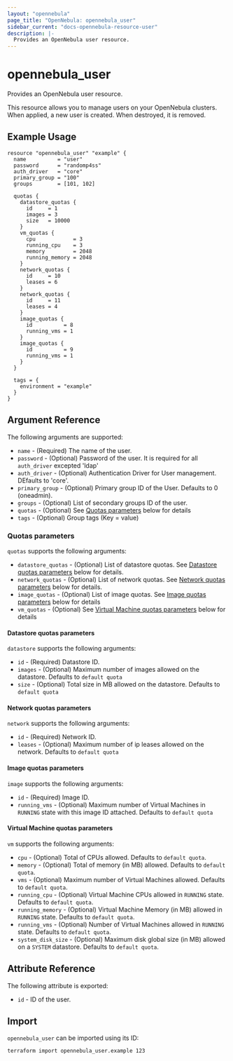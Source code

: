 ```yaml
---
layout: "opennebula"
page_title: "OpenNebula: opennebula_user"
sidebar_current: "docs-opennebula-resource-user"
description: |-
  Provides an OpenNebula user resource.
---
```


# opennebula_user

Provides an OpenNebula user resource.

This resource allows you to manage users on your OpenNebula clusters. When applied,
a new user is created. When destroyed, it is removed.

## Example Usage

```hcl
resource "opennebula_user" "example" {
  name          = "user"
  password      = "randomp4ss"
  auth_driver   = "core"
  primary_group = "100"
  groups        = [101, 102]

  quotas {
    datastore_quotas {
      id     = 1
      images = 3
      size   = 10000
    }
    vm_quotas {
      cpu            = 3
      running_cpu    = 3
      memory         = 2048
      running_memory = 2048
    }
    network_quotas {
      id     = 10
      leases = 6
    }
    network_quotas {
      id     = 11
      leases = 4
    }
    image_quotas {
      id          = 8
      running_vms = 1
    }
    image_quotas {
      id          = 9
      running_vms = 1
    }
  }

  tags = {
    environment = "example"
  }
}
```

## Argument Reference

The following arguments are supported:

* `name` - (Required) The name of the user.
* `password` - (Optional) Password of the user. It is required for all `auth_driver` excepted 'ldap'
* `auth_driver` - (Optional) Authentication Driver for User management. DEfaults to 'core'.
* `primary_group` - (Optional) Primary group ID of the User. Defaults to 0 (oneadmin).
* `groups` - (Optional) List of secondary groups ID of the user.
* `quotas` - (Optional) See [Quotas parameters](#quotas-parameters) below for details
* `tags` - (Optional) Group tags (Key = value)

### Quotas parameters

`quotas` supports the following arguments:

* `datastore_quotas` - (Optional) List of datastore quotas. See [Datastore quotas parameters](#datastore-quotas-parameters) below for details.
* `network_quotas` - (Optional) List of network quotas. See [Network quotas parameters](#network-quotas-parameters) below for details.
* `image_quotas` - (Optional) List of image quotas. See [Image quotas parameters](#image-quotas-parameters) below for details
* `vm_quotas` - (Optional) See [Virtual Machine quotas parameters](#virtual-machine-quotas-parameters) below for details

#### Datastore quotas parameters

`datastore` supports the following arguments:

* `id` - (Required) Datastore ID.
* `images` - (Optional) Maximum number of images allowed on the datastore. Defaults to `default quota`
* `size` - (Optional) Total size in MB allowed on the datastore. Defaults to `default quota`

#### Network quotas parameters

`network` supports the following arguments:

* `id` - (Required) Network ID.
* `leases` - (Optional) Maximum number of ip leases allowed on the network. Defaults to `default quota`

#### Image quotas parameters

`image` supports the following arguments:

* `id` - (Required) Image ID.
* `running_vms` - (Optional) Maximum number of Virtual Machines in `RUNNING` state with this image ID attached. Defaults to `default quota`

#### Virtual Machine quotas parameters

`vm` supports the following arguments:

* `cpu` - (Optional) Total of CPUs allowed. Defaults to `default quota`.
* `memory` - (Optional) Total of memory (in MB) allowed. Defaults to `default quota`.
* `vms` - (Optional) Maximum number of Virtual Machines allowed. Defaults to `default quota`.
* `running_cpu` - (Optional) Virtual Machine CPUs allowed in `RUNNING` state. Defaults to `default quota`.
* `running_memory` - (Optional) Virtual Machine Memory (in MB) allowed in `RUNNING` state. Defaults to `default quota`.
* `running_vms` - (Optional) Number of Virtual Machines allowed in `RUNNING` state. Defaults to `default quota`.
* `system_disk_size` - (Optional) Maximum disk global size (in MB) allowed on a `SYSTEM` datastore. Defaults to `default quota`.

## Attribute Reference

The following attribute is exported:

* `id` - ID of the user.

## Import

`opennebula_user` can be imported using its ID:

```shell
terraform import opennebula_user.example 123
```
